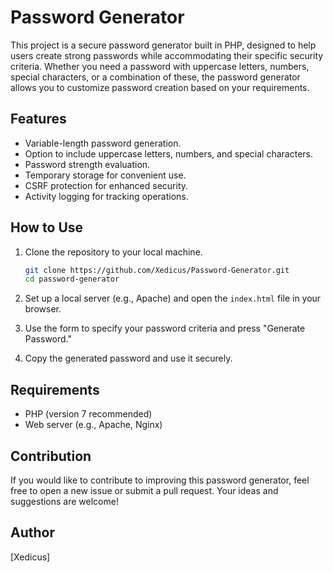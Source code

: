 
# Password Generator

This project is a secure password generator built in PHP, designed to help users create strong passwords while accommodating their specific security criteria. Whether you need a password with uppercase letters, numbers, special characters, or a combination of these, the password generator allows you to customize password creation based on your requirements.

## Features

- Variable-length password generation.
- Option to include uppercase letters, numbers, and special characters.
- Password strength evaluation.
- Temporary storage for convenient use.
- CSRF protection for enhanced security.
- Activity logging for tracking operations.

## How to Use

1. Clone the repository to your local machine.
    ```bash
    git clone https://github.com/Xedicus/Password-Generator.git
    cd password-generator
    ```

2. Set up a local server (e.g., Apache) and open the `index.html` file in your browser.

3. Use the form to specify your password criteria and press "Generate Password."

4. Copy the generated password and use it securely.

## Requirements

- PHP (version 7 recommended)
- Web server (e.g., Apache, Nginx)

## Contribution

If you would like to contribute to improving this password generator, feel free to open a new issue or submit a pull request. Your ideas and suggestions are welcome!

## Author

[Xedicus]
